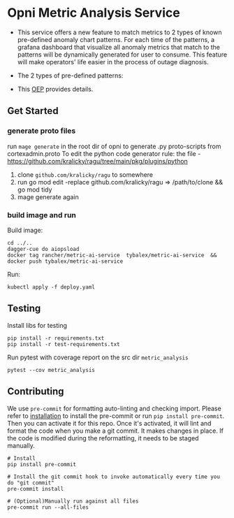 # Opni Metric Analysis Service

* This service offers a new feature to match metrics to 2 types of known pre-defined anomaly chart patterns. For each time of the patterns, a grafana dashboard that visualize all anomaly metrics that match to the patterns will be dynamically generated for user to consume. This feature will make operators' life easier in the process of outage diagnosis. 

* The 2 types of pre-defined patterns: 

* This [OEP](https://github.com/rancher/opni/blob/main/enhancements/aiops/20230120-Identify-metrics-that-match-known-anomaly-chart-patterns.md) provides details.

## Get Started

### generate proto files
run `mage generate` in the root dir of opni to generate .py proto-scripts from cortexadmin.proto 
To edit the python code generator rule: the file - https://github.com/kralicky/ragu/tree/main/pkg/plugins/python
1. clone `github.com/kralicky/ragu` to somewhere
2. run go mod edit -replace github.com/kralicky/ragu => /path/to/clone && go mod tidy
3. mage generate again

### build image and run
Build image:
```
cd ../..
dagger-cue do aiopsload
docker tag rancher/metric-ai-service  tybalex/metric-ai-service  &&  docker push tybalex/metric-ai-service
```

Run:
```
kubectl apply -f deploy.yaml
```


## Testing
Install libs for testing
```
pip install -r requirements.txt
pip install -r test-requirements.txt
```

Run pytest with coverage report on the src dir `metric_analysis`
```
pytest --cov metric_analysis
```

## Contributing
We use `pre-commit` for formatting auto-linting and checking import. Please refer to [installation](https://pre-commit.com/#installation) to install the pre-commit or run `pip install pre-commit`. Then you can activate it for this repo. Once it's activated, it will lint and format the code when you make a git commit. It makes changes in place. If the code is modified during the reformatting, it needs to be staged manually.

```
# Install
pip install pre-commit

# Install the git commit hook to invoke automatically every time you do "git commit"
pre-commit install

# (Optional)Manually run against all files
pre-commit run --all-files
```

